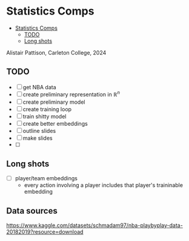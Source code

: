 # Statistics Comps

<!--toc:start-->

- [Statistics Comps](#statistics-comps)
  - [TODO](#todo)
  - [Long shots](#long-shots)
  <!--toc:end-->

Alistair Pattison, Carleton College, 2024

## TODO

- [ ] get NBA data
- [ ] create preliminary representation in $\mathbb R^n$
- [ ] create preliminary model
- [ ] create training loop
- [ ] train shitty model
- [ ] create better embeddings
- [ ] outline slides
- [ ] make slides
- [ ]  

## Long shots

- [ ] player/team embeddings
  - every action involving a player includes that player's traininable embedding

## Data sources

https://www.kaggle.com/datasets/schmadam97/nba-playbyplay-data-20182019?resource=download
